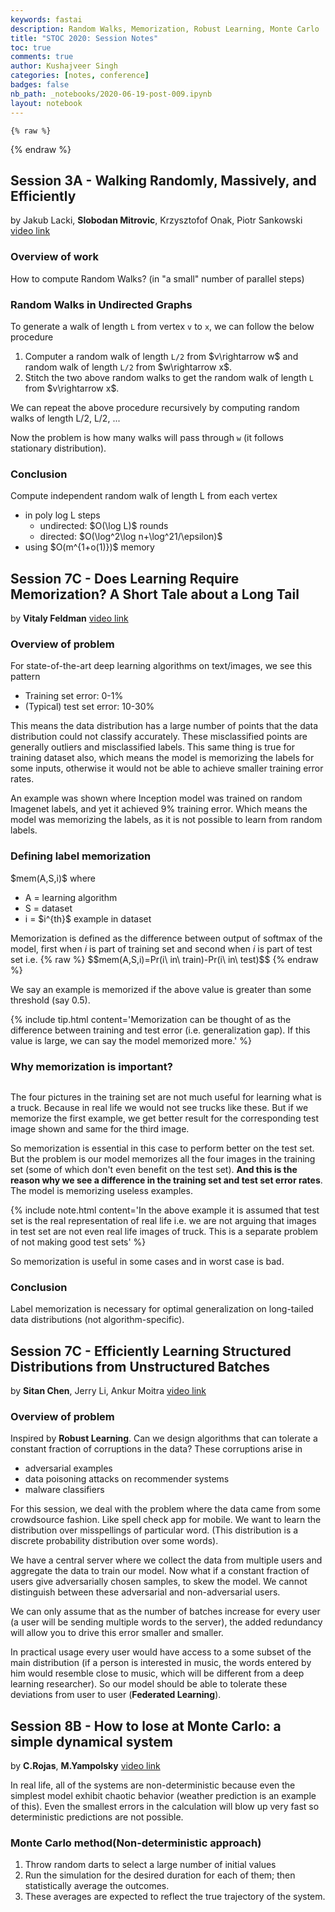 ```yaml
---
keywords: fastai
description: Random Walks, Memorization, Robust Learning, Monte Carlo
title: "STOC 2020: Session Notes"
toc: true
comments: true
author: Kushajveer Singh
categories: [notes, conference]
badges: false
nb_path: _notebooks/2020-06-19-post-009.ipynb
layout: notebook
---
```


<!--
#################################################
### THIS FILE WAS AUTOGENERATED! DO NOT EDIT! ###
#################################################
# file to edit: _notebooks/2020-06-19-post-009.ipynb
-->

<div class="container" id="notebook-container">
        
    {% raw %}
    
<div class="cell border-box-sizing code_cell rendered">

</div>
    {% endraw %}

<div class="cell border-box-sizing text_cell rendered"><div class="inner_cell">
<div class="text_cell_render border-box-sizing rendered_html">
<h2 id="Session-3A---Walking-Randomly,-Massively,-and-Efficiently">Session 3A - Walking Randomly, Massively, and Efficiently<a class="anchor-link" href="#Session-3A---Walking-Randomly,-Massively,-and-Efficiently"> </a></h2><p>by Jakub Lacki, <strong>Slobodan Mitrovic</strong>, Krzysztofof Onak, Piotr Sankowski <a href="https://youtu.be/xoodhmjJ9Xs">video link</a></p>

</div>
</div>
</div>
<div class="cell border-box-sizing text_cell rendered"><div class="inner_cell">
<div class="text_cell_render border-box-sizing rendered_html">
<h3 id="Overview-of-work">Overview of work<a class="anchor-link" href="#Overview-of-work"> </a></h3><p>How to compute Random Walks? (in "a small" number of parallel steps)</p>

</div>
</div>
</div>
<div class="cell border-box-sizing text_cell rendered"><div class="inner_cell">
<div class="text_cell_render border-box-sizing rendered_html">
<h3 id="Random-Walks-in-Undirected-Graphs">Random Walks in Undirected Graphs<a class="anchor-link" href="#Random-Walks-in-Undirected-Graphs"> </a></h3><p>To generate a walk of length <code>L</code> from vertex <code>v</code> to <code>x</code>, we can follow the below procedure</p>
<ol>
<li>Computer a random walk of length <code>L/2</code> from $v\rightarrow w$ and random walk of length <code>L/2</code> from $w\rightarrow x$.</li>
<li>Stitch the two above random walks to get the random walk of length <code>L</code> from $v\rightarrow x$.</li>
</ol>
<p>We can repeat the above procedure recursively by computing random walks of length L/2, L/2, ...</p>
<p>Now the problem is how many walks will pass through <code>w</code> (it follows stationary distribution).</p>

</div>
</div>
</div>
<div class="cell border-box-sizing text_cell rendered"><div class="inner_cell">
<div class="text_cell_render border-box-sizing rendered_html">
<h3 id="Conclusion">Conclusion<a class="anchor-link" href="#Conclusion"> </a></h3><p>Compute independent random walk of length L from each vertex</p>
<ul>
<li>in poly log L steps<ul>
<li>undirected: $O(\log L)$ rounds</li>
<li>directed: $O(\log^2\log n+\log^21/\epsilon)$</li>
</ul>
</li>
<li>using $O(m^{1+o(1)})$ memory</li>
</ul>

</div>
</div>
</div>
<div class="cell border-box-sizing text_cell rendered"><div class="inner_cell">
<div class="text_cell_render border-box-sizing rendered_html">
<h2 id="Session-7C---Does-Learning-Require-Memorization?-A-Short-Tale-about-a-Long-Tail">Session 7C - Does Learning Require Memorization? A Short Tale about a Long Tail<a class="anchor-link" href="#Session-7C---Does-Learning-Require-Memorization?-A-Short-Tale-about-a-Long-Tail"> </a></h2><p>by <strong>Vitaly Feldman</strong> <a href="https://youtu.be/sV59uoWJRnk">video link</a></p>

</div>
</div>
</div>
<div class="cell border-box-sizing text_cell rendered"><div class="inner_cell">
<div class="text_cell_render border-box-sizing rendered_html">
<h3 id="Overview-of-problem">Overview of problem<a class="anchor-link" href="#Overview-of-problem"> </a></h3><p>For state-of-the-art deep learning algorithms on text/images, we see this pattern</p>
<ul>
<li>Training set error: 0-1%</li>
<li>(Typical) test set error: 10-30%</li>
</ul>
<p>This means the data distribution has a large number of points that the data distribution could not classify accurately. These misclassified points are generally outliers and misclassified labels. This same thing is true for training dataset also, which means the model is memorizing the labels for some inputs, otherwise it would not be able to achieve smaller training error rates.</p>
<p>An example was shown where Inception model was trained on random Imagenet labels, and yet it achieved 9% training error. Which means the model was memorizing the labels, as it is not possible to learn from random labels.</p>

</div>
</div>
</div>
<div class="cell border-box-sizing text_cell rendered"><div class="inner_cell">
<div class="text_cell_render border-box-sizing rendered_html">
<h3 id="Defining-label-memorization">Defining label memorization<a class="anchor-link" href="#Defining-label-memorization"> </a></h3><p>$mem(A,S,i)$ where</p>
<ul>
<li>A = learning algorithm</li>
<li>S = dataset</li>
<li>i = $i^{th}$ example in dataset</li>
</ul>
<p>Memorization is defined as the difference between output of softmax of the model, first when <em>i</em> is part of training set and second when <em>i</em> is part of test set i.e.
{% raw %}
$$mem(A,S,i)=Pr(i\ in\ train)-Pr(i\ in\ test)$$
{% endraw %}</p>
<p>We say an example is memorized if the above value is greater than some threshold (say 0.5).</p>

</div>
</div>
</div>
<div class="cell border-box-sizing text_cell rendered"><div class="inner_cell">
<div class="text_cell_render border-box-sizing rendered_html">
<p>{% include tip.html content='Memorization can be thought of as the difference between training and test error (i.e. generalization gap). If this value is large, we can say the model memorized more.' %}</p>

</div>
</div>
</div>
<div class="cell border-box-sizing text_cell rendered"><div class="inner_cell">
<div class="text_cell_render border-box-sizing rendered_html">
<h3 id="Why-memorization-is-important?">Why memorization is important?<a class="anchor-link" href="#Why-memorization-is-important?"> </a></h3>
</div>
</div>
</div>
<div class="cell border-box-sizing text_cell rendered"><div class="inner_cell">
<div class="text_cell_render border-box-sizing rendered_html">
<p><img src="/blog/images/copied_from_nb/images/post_009/01.png" alt=""></p>

</div>
</div>
</div>
<div class="cell border-box-sizing text_cell rendered"><div class="inner_cell">
<div class="text_cell_render border-box-sizing rendered_html">
<p>The four pictures in the training set are not much useful for learning what is a truck. Because in real life we would not see trucks like these. But if we memorize the first example, we get better result for the corresponding test image shown and same for the third image.</p>
<p>So memorization is essential in this case to perform better on the test set. But the problem is our model memorizes all the four images in the training set (some of which don't even benefit on the test set). <strong>And this is the reason why we see a difference in the training set and test set error rates</strong>. The model is memorizing useless examples.</p>

</div>
</div>
</div>
<div class="cell border-box-sizing text_cell rendered"><div class="inner_cell">
<div class="text_cell_render border-box-sizing rendered_html">
<p>{% include note.html content='In the above example it is assumed that test set is the real representation of real life i.e. we are not arguing that images in test set are not even real life images of truck. This is a separate problem of not making good test sets' %}</p>

</div>
</div>
</div>
<div class="cell border-box-sizing text_cell rendered"><div class="inner_cell">
<div class="text_cell_render border-box-sizing rendered_html">
<p>So memorization is useful in some cases and in worst case is bad.</p>

</div>
</div>
</div>
<div class="cell border-box-sizing text_cell rendered"><div class="inner_cell">
<div class="text_cell_render border-box-sizing rendered_html">
<h3 id="Conclusion">Conclusion<a class="anchor-link" href="#Conclusion"> </a></h3><p>Label memorization is necessary for optimal generalization on long-tailed data distributions (not algorithm-specific).</p>

</div>
</div>
</div>
<div class="cell border-box-sizing text_cell rendered"><div class="inner_cell">
<div class="text_cell_render border-box-sizing rendered_html">
<h2 id="Session-7C---Efficiently-Learning-Structured-Distributions-from-Unstructured-Batches">Session 7C - Efficiently Learning Structured Distributions from Unstructured Batches<a class="anchor-link" href="#Session-7C---Efficiently-Learning-Structured-Distributions-from-Unstructured-Batches"> </a></h2><p>by <strong>Sitan Chen</strong>, Jerry Li, Ankur Moitra <a href="https://youtu.be/pKXj8a0ZZIY">video link</a></p>

</div>
</div>
</div>
<div class="cell border-box-sizing text_cell rendered"><div class="inner_cell">
<div class="text_cell_render border-box-sizing rendered_html">
<h3 id="Overview-of-problem">Overview of problem<a class="anchor-link" href="#Overview-of-problem"> </a></h3><p>Inspired by <strong>Robust Learning</strong>. Can we design algorithms that can tolerate a constant fraction of corruptions in the data? These corruptions arise in</p>
<ul>
<li>adversarial examples</li>
<li>data poisoning attacks on recommender systems</li>
<li>malware classifiers</li>
</ul>
<p>For this session, we deal with the problem where the data came from some crowdsource fashion. Like spell check app for mobile. We want to learn the distribution over misspellings of particular word. (This distribution is a discrete probability distribution over some words).</p>
<p>We have a central server where we collect the data from multiple users and aggregate the data to train our model. Now what if a constant fraction of users give adversarially chosen samples, to skew the model. We cannot distinguish between these adversarial and non-adversarial users.</p>
<p>We can only assume that as the number of batches increase for every user (a user will be sending multiple words to the server), the added redundancy will allow you to drive this error smaller and smaller.</p>
<p>In practical usage every user would have access to a some subset of the main distribution (if a person is interested in music, the words entered by him would resemble close to music, which will be different from a deep learning researcher). So our model should be able to tolerate these deviations from user to user (<strong>Federated Learning</strong>).</p>

</div>
</div>
</div>
<div class="cell border-box-sizing text_cell rendered"><div class="inner_cell">
<div class="text_cell_render border-box-sizing rendered_html">
<h2 id="Session-8B---How-to-lose-at-Monte-Carlo:-a-simple-dynamical-system">Session 8B - How to lose at Monte Carlo: a simple dynamical system<a class="anchor-link" href="#Session-8B---How-to-lose-at-Monte-Carlo:-a-simple-dynamical-system"> </a></h2><p>by <strong>C.Rojas</strong>, <strong>M.Yampolsky</strong> <a href="https://youtu.be/92Hnb_W3kcI">video link</a></p>

</div>
</div>
</div>
<div class="cell border-box-sizing text_cell rendered"><div class="inner_cell">
<div class="text_cell_render border-box-sizing rendered_html">
<p>In real life, all of the systems are non-deterministic because even the simplest model exhibit chaotic behavior (weather prediction is an example of this). Even the smallest errors in the calculation will blow up very fast so deterministic predictions are not possible.</p>

</div>
</div>
</div>
<div class="cell border-box-sizing text_cell rendered"><div class="inner_cell">
<div class="text_cell_render border-box-sizing rendered_html">
<h3 id="Monte-Carlo-method(Non-deterministic-approach)">Monte Carlo method(Non-deterministic approach)<a class="anchor-link" href="#Monte-Carlo-method(Non-deterministic-approach)"> </a></h3><ol>
<li>Throw random darts to select a large number of initial values</li>
<li>Run the simulation for the desired duration for each of them; then statistically average the outcomes.</li>
<li>These averages are expected to reflect the true trajectory of the system.</li>
</ol>

</div>
</div>
</div>
</div>
 

